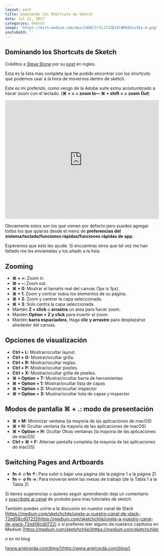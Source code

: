 ```yaml
---
layout: post
title: Dominando los Shortcuts de Sketch
date: Jul 21, 2017
categories: Sketch
image: 'https://miro.medium.com/max/2400/1*Iii73Z8JXl8KE63zx3Sa-A.png'
youtubeId: ''
---
```

## Dominando los Shortcuts de Sketch

Créditos a [Steve Stone](https://medium.com/u/cbb28da183c?source=post_page-----c86f70e052ea--------------------------------) por su [post](https://medium.com/@steveostudios/changing-your-view-in-sketch-265ec4bed5d8) en ingles.

Esta es la lista mas completa que he podido encontrar con los shortcuts que podemos usar a la hora de movernos dentro de sketch.

Este es mi preferido, como vengo de la Adobe suite estoy acostumbrado a hacer zoom con el teclado. (**⌘ + < = zoom In— ⌘ + shift < = zoom Out**)

<div style='position:relative; padding-bottom:calc(68.33% + 44px)'><iframe src='https://gfycat.com/ifr/MintyImpoliteDikdik' frameborder='0' scrolling='no' width='100%' height='100%' style='position:absolute;top:0;left:0;' allowfullscreen></iframe></div>

Obviamente estos son los que vienen por defecto pero puedes agregar todos los que quieras desde el menú de **preferencias del sistema/teclado/funciones rápidas/funciones rápidas de app.**

Esperemos que esto les ayude. Si encuentras otros que tal vez me han faltado me las envíamelas y los añado a la lista.

## **Zooming**

- **⌘ + +:** Zoom in.
- **⌘ + –:** Zoom out.
- **⌘ + 0**: Mostrar el tamaño real del canvas (1px is 1px).
- **⌘ + 1**: Zoom y centrar todos los elementos de su página.
- **⌘ + 2**: Zoom y centrar la capa seleccionada.
- **⌘ + 3**: Solo centra la capa seleccionada.
- Mantén **Z + click** o **arrastra** un area para hacer zoom.
- Mantén **Option + Z y click** para invertir el zoom.
- Mantén **barra espaciadora**, Haga **clic y arrastre** para desplazarse alrededor del canvas.

## **Opciones de visualización**

- **Ctrl + L:** Mostrar/ocultar layout.
- **Ctrl + G:** Mostrar/ocultar grilla.
- **Ctrl + R:** Mostrar/ocultar reglas.
- **Ctrl + P:** Mostrar/ocultar pixeles.
- **Ctrl + X:** Mostrar/ocultar grilla de pixeles.
- **⌘ + Option + T:** Mostrar/ocultar barra de herramientas
- **⌘ + Option + 1:** Mostrar/ocultar lista de capas
- **⌘ + Option + 2:** Mostrar/ocultar inspector
- **⌘ + Option + 3:** Mostrar/ocultar lista de capas *y* inspector

## **Modos de pantalla ⌘ + .: modo de presentación**

- **⌘ + M:** Minimizar ventana (la mayoría de las aplicaciones de macOS)
- **⌘ + H:** Ocultar ventana (la mayoría de las aplicaciones de macOS)
- **⌘ + Option + H:** Ocultar Otras ventanas (la mayoría de las aplicaciones de macOS)
- **Ctrl + ⌘ + F:** Alternar pantalla completa (la mayoría de las aplicaciones de macOS)

## **Switching Pages and Artboards**

- **fn ↓** *o* **fn ↑:** Para subir o bajar una página (de la página 1 a la página 2)
- **fn** ← *****o* **fn** →**:** Para moverse entre las mesas de trabajo (de la Tabla 1 a la Tabla 2)

Si tienes sugerencias o quieres seguir aprendiendo deja un comentario y [suscríbete al canal](https://www.youtube.com/channel/UCWip2TrjNMXb0kg6LWbsNzw?sub_confirmation=1) de youtube para mas tutoriales de sketch.

También puedes unirte a la discusión en nuestro canal de Slack [https://medium.com/sketchchile/unete-a-nuestro-canal-de-slack-72ed58cd0722](https://medium.com/sketchchile/unete-a-nuestro-canal-de-slack-72ed58cd0722) o si prefieres leer alguno de nuestros capítulos en Medium [https://medium.com/sketchchile](https://medium.com/sketchchile)

o en mi blog

[www.arielcerda.com/blog/](http://www.arielcerda.com/blog/)